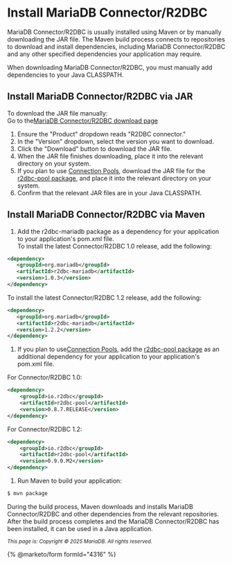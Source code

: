 # Install MariaDB Connector/R2DBC

MariaDB Connector/R2DBC is usually installed using Maven or by manually downloading the JAR file. The Maven build process connects to repositories to download and install dependencies, including MariaDB Connector/R2DBC and any other specified dependencies your application may require.

When downloading MariaDB Connector/R2DBC, you must manually add dependencies to your Java CLASSPATH.

## Install MariaDB Connector/R2DBC via JAR

To download the JAR file manually:\
Go to the[MariaDB Connector/R2DBC download page](https://mariadb.com/downloads/connectors/connectors-data-access/r2dbc-connector/)

1. Ensure the "Product" dropdown reads "R2DBC connector."
2. In the "Version" dropdown, select the version you want to download.
3. Click the "Download" button to download the JAR file.
4. When the JAR file finishes downloading, place it into the relevant directory on your system.
5. If you plan to use [Connection Pools](connection-pools-with-mariadb-connector-r2dbc-native-api.md), download the JAR file for the [r2dbc-pool package](https://github.com/r2dbc/r2dbc-pool), and place it into the relevant directory on your system.
6. Confirm that the relevant JAR files are in your Java CLASSPATH.

## Install MariaDB Connector/R2DBC via Maven

1. Add the r2dbc-mariadb package as a dependency for your application to your application's pom.xml file.\
   To install the latest Connector/R2DBC 1.0 release, add the following:

```xml
<dependency>
   <groupId>org.mariadb</groupId>
   <artifactId>r2dbc-mariadb</artifactId>
   <version>1.0.3</version>
</dependency>
```

To install the latest Connector/R2DBC 1.2 release, add the following:

```xml
<dependency>
   <groupId>org.mariadb</groupId>
   <artifactId>r2dbc-mariadb</artifactId>
   <version>1.2.2</version>
</dependency>
```

1. If you plan to use[Connection Pools](connection-pools-with-mariadb-connector-r2dbc-native-api.md), add the [r2dbc-pool package](https://github.com/r2dbc/r2dbc-pool) as an additional dependency for your application to your application's pom.xml file.

For Connector/R2DBC 1.0:

```xml
<dependency>
    <groupId>io.r2dbc</groupId>
    <artifactId>r2dbc-pool</artifactId>
    <version>0.8.7.RELEASE</version>
</dependency>
```

For Connector/R2DBC 1.2:

```xml
<dependency>
    <groupId>io.r2dbc</groupId>
    <artifactId>r2dbc-pool</artifactId>
    <version>0.9.0.M2</version>
</dependency>
```

1. Run Maven to build your application:

```bash
$ mvn package
```

During the build process, Maven downloads and installs MariaDB Connector/R2DBC and other dependencies from the relevant repositories. After the build process completes and the MariaDB Connector/R2DBC has been installed, it can be used in a Java application.

<sub>_This page is: Copyright © 2025 MariaDB. All rights reserved._</sub>

{% @marketo/form formId="4316" %}
